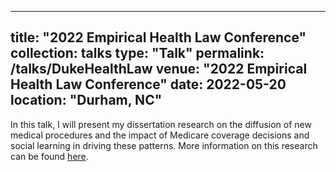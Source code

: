  ---
title: "2022 Empirical Health Law Conference"
collection: talks
type: "Talk"
permalink: /talks/DukeHealthLaw
venue: "2022 Empirical Health Law Conference"
date: 2022-05-20
location: "Durham, NC"
---

In this talk, I will present my dissertation research on the diffusion of new medical procedures and the impact of Medicare coverage decisions and social learning in driving these patterns. More information on this research can be found [here](https://rileyleague.github.io/publications/CatIII).

